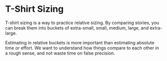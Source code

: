 # T-Shirt Sizing


T-shirt sizing is a way to practice relative sizing. By comparing
stories, you can break them into buckets of extra-small, small, medium,
large, and extra-large.

Estimating in relative buckets is more important than estimating
absolute time or effort. We want to understand how things compare to
each other in a rough sense, and not waste time on false precision.

